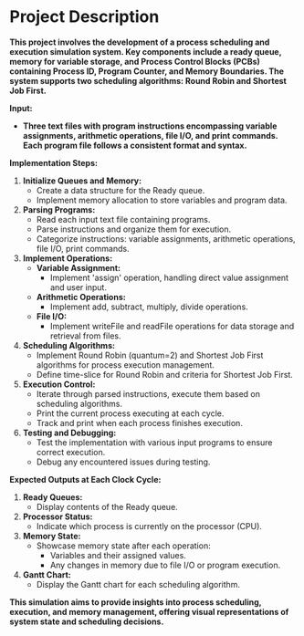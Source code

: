 # Project Description

**This project involves the development of a process scheduling and execution simulation system. Key components include a ready queue, memory for variable storage, and Process Control Blocks (PCBs) containing Process ID, Program Counter, and Memory Boundaries. The system supports two scheduling algorithms: Round Robin and Shortest Job First.**

**Input:**

- **Three text files with program instructions encompassing variable assignments, arithmetic operations, file I/O, and print commands. Each program file follows a consistent format and syntax.**

**Implementation Steps:**

1. **Initialize Queues and Memory:**
    - Create a data structure for the Ready queue.
    - Implement memory allocation to store variables and program data.
2. **Parsing Programs:**
    - Read each input text file containing programs.
    - Parse instructions and organize them for execution.
    - Categorize instructions: variable assignments, arithmetic operations, file I/O, print commands.
3. **Implement Operations:**
    - **Variable Assignment:**
        - Implement 'assign' operation, handling direct value assignment and user input.
    - **Arithmetic Operations:**
        - Implement add, subtract, multiply, divide operations.
    - **File I/O:**
        - Implement writeFile and readFile operations for data storage and retrieval from files.
4. **Scheduling Algorithms:**
    - Implement Round Robin (quantum=2) and Shortest Job First algorithms for process execution management.
    - Define time-slice for Round Robin and criteria for Shortest Job First.
5. **Execution Control:**
    - Iterate through parsed instructions, execute them based on scheduling algorithms.
    - Print the current process executing at each cycle.
    - Track and print when each process finishes execution.
6. **Testing and Debugging:**
    - Test the implementation with various input programs to ensure correct execution.
    - Debug any encountered issues during testing.

**Expected Outputs at Each Clock Cycle:**

1. **Ready Queues:**
    - Display contents of the Ready queue.
2. **Processor Status:**
    - Indicate which process is currently on the processor (CPU).
3. **Memory State:**
    - Showcase memory state after each operation:
        - Variables and their assigned values.
        - Any changes in memory due to file I/O or program execution.
4. **Gantt Chart:**
    - Display the Gantt chart for each scheduling algorithm.

**This simulation aims to provide insights into process scheduling, execution, and memory management, offering visual representations of system state and scheduling decisions.**
